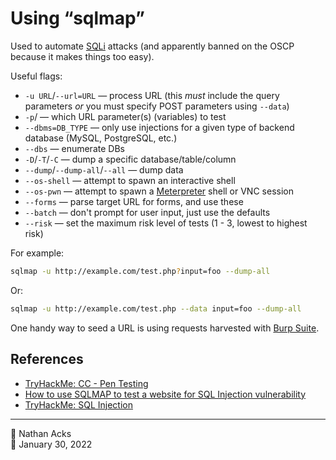 # Using “sqlmap”

Used to automate [SQLi](sql-injection.md) attacks (and apparently banned on the OSCP because it makes things too easy).

Useful flags:

* `-u URL`/`--url=URL` — process URL (this *must* include the query parameters *or* you must specify POST parameters using `--data`)
* `-p`/ — which URL parameter(s) (variables) to test
* `--dbms=DB_TYPE` — only use injections for a given type of backend database (MySQL, PostgreSQL, etc.)
* `--dbs` — enumerate DBs
* `-D`/`-T`/`-C` — dump a specific database/table/column
* `--dump`/`--dump-all`/`--all` — dump data
* `--os-shell` — attempt to spawn an interactive shell
* `--os-pwn` — attempt to spawn a [Meterpreter](metasploit.md) shell or VNC session
* `--forms` — parse target URL for forms, and use these
* `--batch` — don't prompt for user input, just use the defaults
* `--risk` — set the maximum risk level of tests (1 - 3, lowest to highest risk)

For example:

```bash
sqlmap -u http://example.com/test.php?input=foo --dump-all
```

Or:

```bash
sqlmap -u http://example.com/test.php --data input=foo --dump-all
```

One handy way to seed a URL is using requests harvested with [Burp Suite](burp-suite.md).

## References

* [TryHackMe: CC - Pen Testing](tryhackme-cc-pen-testing.md)
* [How to use SQLMAP to test a website for SQL Injection vulnerability](https://www.geeksforgeeks.org/use-sqlmap-test-website-sql-injection-vulnerability/)
* [TryHackMe: SQL Injection](tryhackme-sql-injection.md)

- - - -

<span aria-hidden="true">👤</span> Nathan Acks  
<span aria-hidden="true">📅</span> January 30, 2022
